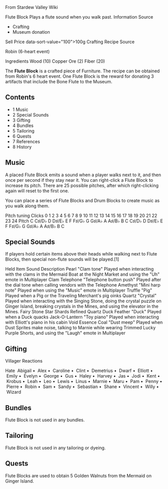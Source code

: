 From Stardew Valley Wiki

Flute Block Plays a flute sound when you walk past. Information Source

- Crafting
- Museum donation

Sell Price data-sort-value="100"&gt;100g Crafting Recipe Source

Robin (6-heart event)

Ingredients Wood (10) Copper Ore (2) Fiber (20)

The **Flute Block** is a crafted piece of Furniture. The recipe can be obtained from Robin's 6 heart event. One Flute Block is the reward for donating 3 artifacts that include the Bone Flute to the Museum.

## Contents

- 1 Music
- 2 Special Sounds
- 3 Gifting
- 4 Bundles
- 5 Tailoring
- 6 Quests
- 7 References
- 8 History

## Music

A placed Flute Block emits a sound when a player walks next to it, and then once per second if they stay near it. You can right-click a Flute Block to increase its pitch. There are 25 possible pitches, after which right-clicking again will reset to the first one.

You can place a series of Flute Blocks and Drum Blocks to create music as you walk along them.

Pitch tuning Clicks 0 1 2 3 4 5 6 7 8 9 10 11 12 13 14 15 16 17 18 19 20 21 22 23 24 Pitch C C♯/D♭ D D♯/E♭ E F F♯/G♭ G G♯/A♭ A A♯/B♭ B C C♯/D♭ D D♯/E♭ E F F♯/G♭ G G♯/A♭ A A♯/B♭ B C

## Special Sounds

If players hold certain items above their heads while walking next to Flute Blocks, then special non-flute sounds will be played.\[1]

Held Item Sound Description Pearl "Clam tone" Played when interacting with the clams in the Mermaid Boat at the Night Market and using the "Uh" emote in Multiplayer Clam Telephone "Telephone button push" Played after the dial tone when calling vendors with the Telephone Amethyst "Mini harp note" Played when using the "Music" emote in Multiplayer Truffle "Pig" Played when a Pig or the Traveling Merchant's pig oinks Quartz "Crystal" Played when interacting with the Singing Stone, doing the crystal puzzle on Ginger Island, breaking crystals in the Mines, and using the elevator in the Mines. Fairy Stone Star Shards Refined Quartz Duck Feather "Duck" Played when a Duck quacks Jack-O-Lantern "Toy piano" Played when interacting with Elliott's piano in his cabin Void Essence Coal "Dust meep" Played when Dust Sprites make noise, talking to Marnie while wearing Trimmed Lucky Purple Shorts, and using the "Laugh" emote in Multiplayer

## Gifting

Villager Reactions

Hate  Abigail •  Alex •  Caroline •  Clint •  Demetrius •  Dwarf •  Elliott •  Emily •  Evelyn •  George •  Gus •  Haley •  Harvey •  Jas •  Jodi •  Kent •  Krobus •  Leah •  Leo •  Lewis •  Linus •  Marnie •  Maru •  Pam •  Penny •  Pierre •  Robin •  Sam •  Sandy •  Sebastian •  Shane •  Vincent •  Willy •  Wizard

## Bundles

Flute Block is not used in any bundles.

## Tailoring

Flute Block is not used in any tailoring or dyeing.

## Quests

Flute Blocks are used to obtain 5 Golden Walnuts from the Mermaid on Ginger Island.